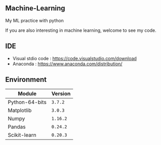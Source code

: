## Machine-Learning
My ML practice with python

If you are also interesting in machine learning, welcome to see my code.

## IDE 
 * Visual stdio code : https://code.visualstudio.com/download
 * Anaconda : https://www.anaconda.com/distribution/

## Environment
|Module|Version|
|-|-|
|Python-64-bits|`3.7.2`|
|Matplotlib|`3.0.3`|
|Numpy|`1.16.2`|
|Pandas|`0.24.2`|
|Scikit-learn|`0.20.3`|
